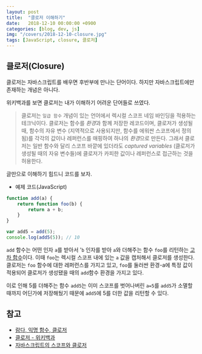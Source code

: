 ```yaml
---
layout: post
title:  "클로저 이해하기"
date:   2018-12-10 00:00:00 +0900
categories: [blog, dev, js]
img: "/covers/2018-12-10-closure.jpg"
tags: [JavaScript, closure, 클로저]
---
```


## 클로저(Closure)

클로저는 자바스크립트를 배우면 후반부에 만나는 단어이다. 하지만 자바스크립트에만 존재하는 개념은 아니다.

위키백과를 보면 클로저는 내가 이해하기 어려운 단어들로 쓰였다.

> 클로저는 `일급 함수` 개념이 있는 언어에서 렉시컬 스코프 네임 바인딩을 적용하는 테크닉이다. 클로저는 함수를 *환경*과 함께 저장한 레코드이며, 클로저가 생성될 때, 함수의 자유 변수 (지역적으로 사용되지만, 함수를 에워싼 스코프에서 정의됨)를 각각의 값이나 레퍼런스를 매핑하여 하나의 *환경*으로 만든다. 그래서 클로저는 일반 함수와 달리 스코프 바깥에 있더라도 *captured variables* (클로저가 생성될 때의 자유 변수들)에 클로저가 카피한 값이나 레퍼런스로 접근하는 것을 허용한다.

글만으로 이해하기 힘드니 코드를 보자.

* 예제 코드(JavaScript)

```js
function add(a) {
    return function foo(b) {
        return a + b;
    }
}

var add5 = add(5);
console.log(add5(5)); // 10
```

`add` 함수는 어떤 인자 `a`를 받아서 '`b` 인자를 받아 `a`와 더해주는 함수 `foo`를 리턴하는 [고차 함수](https://en.wikipedia.org/wiki/Higher-order_function)이다. 이때 `foo`는 렉시컬 스코프 내에 있는 `a` 값을 캡처해서 클로저를 생성한다. 클로저는 `foo` 함수에 대한 레퍼런스를 가지고 있고, `foo`를 둘러싼 환경-a에 특정 값이 적용되어 클로저가 생성됐을 때의 `add`함수 환경을 가지고 있다.

이로 인해 5를 더해주는 함수 `add5`는 이미 스코프를 벗어나버린 `a=5`를 `add5`가 소멸할 때까지 어딘가에 저장해뒀기 때문에 `add5`에 5를 더한 값을 리턴할 수 있다.

## 참고

* [람다, 익명 함수, 클로저](https://hyunseob.github.io/2016/09/17/lambda-anonymous-function-closure/)
* [클로저 - 위키백과](https://en.wikipedia.org/wiki/Closure_(computer_programming))
* [자바스크립트의 스코프와 클로저](https://meetup.toast.com/posts/86)
